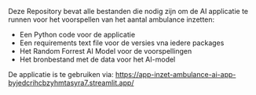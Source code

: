 Deze Repository bevat alle bestanden die nodig zijn om de AI applicatie te runnen voor het voorspellen van het aantal ambulance inzetten:
- Een Python code voor de applicatie
- Een requirements text file voor de versies vna iedere packages
- Het Random Forrest AI Model voor de voorspellingen
- Het bronbestand met de data voor het AI-model


De applicatie is te gebruiken via:
https://app-inzet-ambulance-ai-app-byjedcrihcbzyhmtasyra7.streamlit.app/ 
